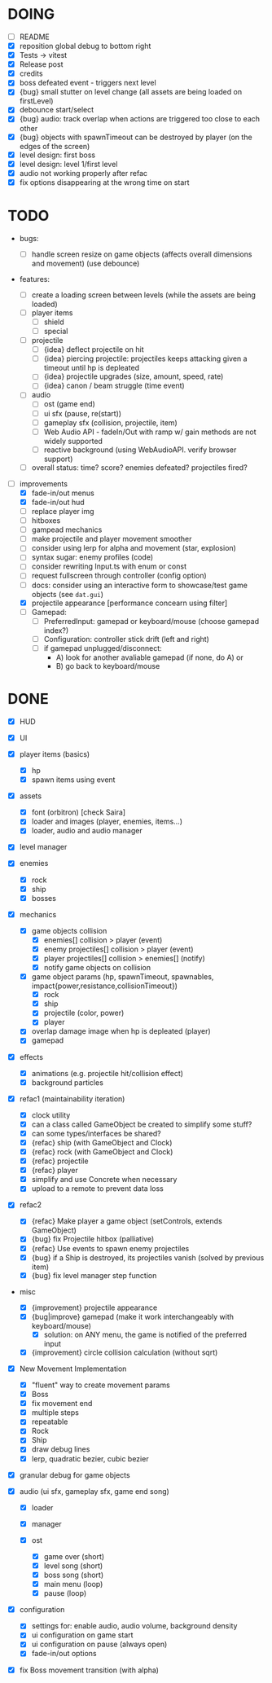 # DOING

- [ ] README
- [x] reposition global debug to bottom right
- [x] Tests -> vitest
- [x] Release post
- [x] credits
- [x] boss defeated event - triggers next level
- [x] {bug} small stutter on level change (all assets are being loaded on firstLevel)
- [x] debounce start/select
- [x] {bug} audio: track overlap when actions are triggered too close to each other
- [x] {bug} objects with spawnTimeout can be destroyed by player (on the edges of the screen)
- [x] level design: first boss
- [x] level design: level 1/first level
- [x] audio not working properly after refac
- [x] fix options disappearing at the wrong time on start

# TODO

- bugs:

  - [ ] handle screen resize on game objects (affects overall dimensions and movement) (use debounce)

- features:

  - [ ] create a loading screen between levels (while the assets are being loaded)
  - [ ] player items
    - [ ] shield
    - [ ] special
  - [ ] projectile
    - [ ] {idea} deflect projectile on hit
    - [ ] {idea} piercing projectile: projectiles keeps attacking given a timeout until hp is depleated
    - [ ] {idea} projectile upgrades (size, amount, speed, rate)
    - [ ] {idea} canon / beam struggle (time event)
  - [ ] audio
    - [ ] ost (game end)
    - [ ] ui sfx (pause, re(start))
    - [ ] gameplay sfx (collision, projectile, item)
    - [ ] Web Audio API - fadeIn/Out with ramp w/ gain methods are not widely supported
    - [ ] reactive background (using WebAudioAPI. verify browser support)
  - [ ] overall status: time? score? enemies defeated? projectiles fired?

- [ ] improvements
  - [x] fade-in/out menus
  - [x] fade-in/out hud
  - [ ] replace player img
  - [ ] hitboxes
  - [ ] gampead mechanics
  - [ ] make projectile and player movement smoother
  - [ ] consider using lerp for alpha and movement (star, explosion)
  - [ ] syntax sugar: enemy profiles (code)
  - [ ] consider rewriting Input.ts with enum or const
  - [ ] request fullscreen through controller (config option)
  - [ ] docs: consider using an interactive form to showcase/test game objects (see `dat.gui`)
  - [x] projectile appearance [performance concearn using filter]
  - [ ] Gamepad:
    - [ ] PreferredInput: gamepad or keyboard/mouse (choose gamepad index?)
    - [ ] Configuration: controller stick drift (left and right)
    - [ ] if gamepad unplugged/disconnect:
      - A) look for another avaliable gamepad (if none, do A) or
      - B) go back to keyboard/mouse

# DONE

- [x] HUD
- [x] UI
- [x] player items (basics)
  - [x] hp
  - [x] spawn items using event
- [x] assets
  - [x] font (orbitron) [check Saira]
  - [x] loader and images (player, enemies, items...)
  - [x] loader, audio and audio manager
- [x] level manager
- [x] enemies
  - [x] rock
  - [x] ship
  - [x] bosses
- [x] mechanics

  - [x] game objects collision
    - [x] enemies[] collision > player (event)
    - [x] enemy projectiles[] collision > player (event)
    - [x] player projectiles[] collision > enemies[] (notify)
    - [x] notify game objects on collision
  - [x] game object params (hp, spawnTimeout, spawnables, impact{power,resistance,collisionTimeout})
    - [x] rock
    - [x] ship
    - [x] projectile (color, power)
    - [x] player
  - [x] overlap damage image when hp is depleated (player)
  - [x] gamepad

- [x] effects

  - [x] animations (e.g. projectile hit/collision effect)
  - [x] background particles

- [x] refac1 (maintainability iteration)

  - [x] clock utility
  - [x] can a class called GameObject be created to simplify some stuff?
  - [x] can some types/interfaces be shared?
  - [x] {refac} ship (with GameObject and Clock)
  - [x] {refac} rock (with GameObject and Clock)
  - [x] {refac} projectile
  - [x] {refac} player
  - [x] simplify and use Concrete when necessary
  - [x] upload to a remote to prevent data loss

- [x] refac2

  - [x] {refac} Make player a game object (setControls, extends GameObject)
  - [x] {bug} fix Projectile hitbox (palliative)
  - [x] {refac} Use events to spawn enemy projectiles
  - [x] {bug} if a Ship is destroyed, its projectiles vanish (solved by previous item)
  - [x] {bug} fix level manager step function

- misc

  - [x] {improvement} projectile appearance
  - [x] {bug|improve} gamepad (make it work interchangeably with keyboard/mouse)
    - [x] solution: on ANY menu, the game is notified of the preferred input
  - [x] {improvement} circle collision calculation (without sqrt)

- [x] New Movement Implementation

  - [x] "fluent" way to create movement params
  - [x] Boss
  - [x] fix movement end
  - [x] multiple steps
  - [x] repeatable
  - [x] Rock
  - [x] Ship
  - [x] draw debug lines
  - [x] lerp, quadratic bezier, cubic bezier

- [x] granular debug for game objects
- [x] audio (ui sfx, gameplay sfx, game end song)

  - [x] loader
  - [x] manager
  - [x] ost

    - [x] game over (short)
    - [x] level song (short)
    - [x] boss song (short)
    - [x] main menu (loop)
    - [x] pause (loop)

- [x] configuration

  - [x] settings for: enable audio, audio volume, background density
  - [x] ui configuration on game start
  - [x] ui configuration on pause (always open)
  - [x] fade-in/out options

- [x] fix Boss movement transition (with alpha)
